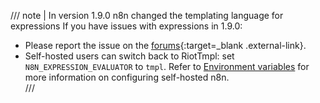 /// note | In version 1.9.0 n8n changed the templating language for expressions
If you have issues with expressions in 1.9.0:
   
* Please report the issue on the [forums](https://community.n8n.io/){:target=_blank .external-link}.
* Self-hosted users can switch back to RiotTmpl: set `N8N_EXPRESSION_EVALUATOR` to `tmpl`.  Refer to [Environment variables](/hosting/configuration/environment-variables/index.md) for more information on configuring self-hosted n8n.  
/// 
